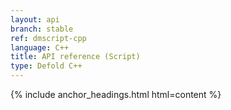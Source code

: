 ```yaml
---
layout: api
branch: stable
ref: dmscript-cpp
language: C++
title: API reference (Script)
type: Defold C++
---
```

{% include anchor_headings.html html=content %}